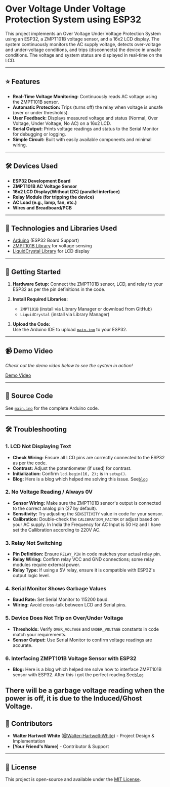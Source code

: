 # Over Voltage Under Voltage Protection System using ESP32

This project implements an Over Voltage Under Voltage Protection System using an ESP32, a ZMPT101B voltage sensor, and a 16x2 LCD display. The system continuously monitors the AC supply voltage, detects over-voltage and under-voltage conditions, and trips (disconnects) the device in unsafe conditions. The voltage and system status are displayed in real-time on the LCD.

---

## ⭐ Features

- **Real-Time Voltage Monitoring:** Continuously reads AC voltage using the ZMPT101B sensor.
- **Automatic Protection:** Trips (turns off) the relay when voltage is unsafe (over or under thresholds).
- **User Feedback:** Displays measured voltage and status (Normal, Over Voltage, Under Voltage, No AC) on a 16x2 LCD.
- **Serial Output:** Prints voltage readings and status to the Serial Monitor for debugging or logging.
- **Simple Circuit:** Built with easily available components and minimal wiring.

---

## 🛠️ Devices Used

- **ESP32 Development Board**
- **ZMPT101B AC Voltage Sensor**
- **16x2 LCD Display(Without I2C) (parallel interface)**
- **Relay Module (for tripping the device)**
- **AC Load (e.g., lamp, fan, etc.)**
- **Wires and Breadboard/PCB**

---

## 🧰 Technologies and Libraries Used

- [Arduino](https://www.arduino.cc/) (ESP32 Board Support)
- [ZMPT101B Library](https://github.com/Abdurraziq/ZMPT101B-arduino.git) for voltage sensing
- [LiquidCrystal Library](https://github.com/arduino-libraries/LiquidCrystal.git) for LCD display

---

## 🚀 Getting Started

1. **Hardware Setup:** Connect the ZMPT101B sensor, LCD, and relay to your ESP32 as per the pin definitions in the code.
2. **Install Required Libraries:**  
   - `ZMPT101B` (install via Library Manager or download from GitHub)
   - `LiquidCrystal` (install via Library Manager)

3. **Upload the Code:**  
   Use the Arduino IDE to upload [`main.ino`](OV_UV_Protection_System) to your ESP32.

---

## 📹 Demo Video

*Check out the demo video below to see the system in action!*


[Demo Video](demo/IMG_1395.MOV)


---

## 📄 Source Code

See [`main.ino`](OV_UV_Protection_System.ino) for the complete Arduino code.

---

## 🛠️ Troubleshooting

### 1. LCD Not Displaying Text

- **Check Wiring:** Ensure all LCD pins are correctly connected to the ESP32 as per the code.
- **Contrast:** Adjust the potentiometer (if used) for contrast.
- **Initialization:** Confirm `lcd.begin(16, 2);` is in `setup()`.
- **Blog:** Here is a blog which helped me solving this issue. See[`blog`](https://diyprojectslabs.com/interfacing-zmpt101b-voltage-sensor-with-esp32/)

### 2. No Voltage Reading / Always 0V

- **Sensor Wiring:** Make sure the ZMPT101B sensor's output is connected to the correct analog pin (27 by default).
- **Sensitivity:** Try adjusting the `SENSITIVITY` value in code for your sensor.
- **Calibration:** Double-check the `CALIBRATION_FACTOR` or adjust based on your AC supply. In India the Frequency for AC Input is 50 Hz and I have set the Callibration according to 220V AC.

### 3. Relay Not Switching

- **Pin Definition:** Ensure `RELAY_PIN` in code matches your actual relay pin.
- **Relay Wiring:** Confirm relay VCC and GND connections; some relay modules require external power.
- **Relay Type:** If using a 5V relay, ensure it is compatible with ESP32's output logic level.

### 4. Serial Monitor Shows Garbage Values

- **Baud Rate:** Set Serial Monitor to 115200 baud.
- **Wiring:** Avoid cross-talk between LCD and Serial pins.

### 5. Device Does Not Trip on Over/Under Voltage

- **Thresholds:** Verify `OVER_VOLTAGE` and `UNDER_VOLTAGE` constants in code match your requirements.
- **Sensor Output:** Use Serial Monitor to confirm voltage readings are accurate.

### 6. Interfacing ZMPT101B Voltage Sensor with ESP32
- **Blog:** Here is a blog which helped me solve how to interface ZMPT101B sensor with ESP32. After this i got the perfect reading.See[`blog`](https://diyprojectslabs.com/interfacing-zmpt101b-voltage-sensor-with-esp32/)

There will be a garbage voltage reading when the power is off, it is due to the Induced/Ghost Voltage.  
---


## 👥 Contributors

- **Walter Hartwell White** ([@Walter-Hartwell-White](https://github.com/Walter-Hartwell-White)) - Project Design & Implementation
- **[Your Friend's Name]** - Contributor & Support

---

## 📜 License

This project is open-source and available under the [MIT License](LICENSE).
